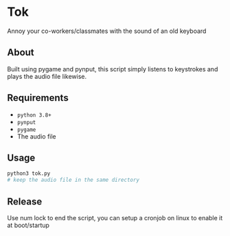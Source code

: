 # Tok
Annoy your co-workers/classmates with the sound of an old keyboard

## About
Built using pygame and pynput, this script simply listens to keystrokes and plays the audio file likewise.

## Requirements
* `python 3.8+`
* `pynput`
* `pygame`
* The audio file

## Usage
```sh
python3 tok.py
# keep the audio file in the same directory
```

## Release
Use num lock to end the script, you can setup a cronjob on linux to enable it at boot/startup